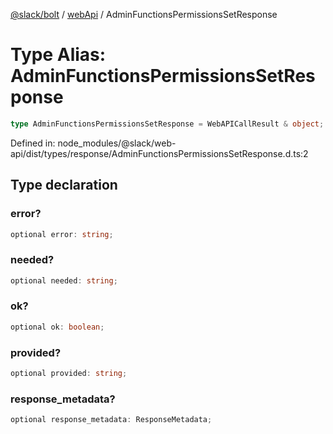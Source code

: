 [@slack/bolt](../../../../index.md) / [webApi](../index.md) / AdminFunctionsPermissionsSetResponse

# Type Alias: AdminFunctionsPermissionsSetResponse

```ts
type AdminFunctionsPermissionsSetResponse = WebAPICallResult & object;
```

Defined in: node\_modules/@slack/web-api/dist/types/response/AdminFunctionsPermissionsSetResponse.d.ts:2

## Type declaration

### error?

```ts
optional error: string;
```

### needed?

```ts
optional needed: string;
```

### ok?

```ts
optional ok: boolean;
```

### provided?

```ts
optional provided: string;
```

### response\_metadata?

```ts
optional response_metadata: ResponseMetadata;
```

